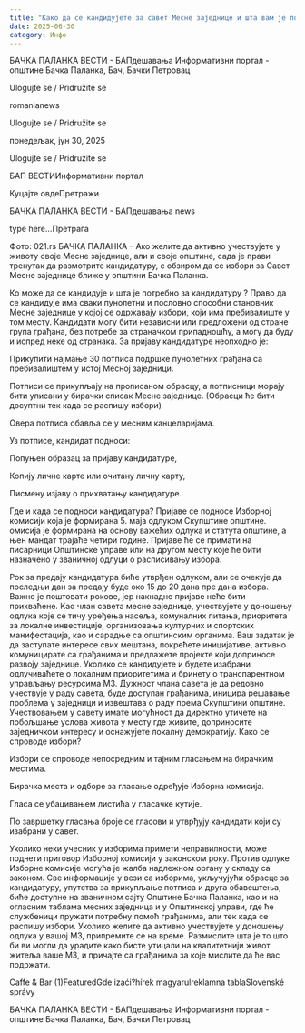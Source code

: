 ```yaml
---
title: "Како да се кандидујете за савет Mесне заједнице и шта вам је потребно"
date: 2025-06-30
category: Инфо
---
```


БАЧКА ПАЛАНКА ВЕСТИ - БАПдешавања Информативни портал - општине Бачка Паланка, Бач, Бачки Петровац

Ulogujte se / Pridružite se

romanianews

Ulogujte se / Pridružite se

понедељак, јун 30, 2025

Ulogujte se / Pridružite se

БАП ВЕСТИИнформативни портал

Куцајте овдеПретражи

БАЧКА ПАЛАНКА ВЕСТИ - БАПдешавања news

type here...Претрага

Фото: 021.rs
            БАЧКА ПАЛАНКА – Ако желите да активно учествујете у животу своје Месне заједнице, али и своје општине, сада је прави тренутак да размотрите кандидатуру, с обзиром да се избори за Савет Месне заједнице ближе у општини Бачка Паланка.

Ко може да се кандидује и шта је потребно за кандидатуру ?
Право да се кандидује има сваки пунолетни и пословно способни становник Месне заједнице у којој се одржавају избори, који има пребивалиште у том месту. Кандидати могу бити независни или предложени од стране група грађана, без потребе за страначком припадношћу, а могу да буду и испред неке од странака.
За пријаву кандидатуре неопходно је:




Прикупити најмање 30 потписа подршке пунолетних грађана са пребивалиштем у истој Месној заједници.




Потписи се прикупљају на прописаном обрасцу, а потписници морају бити уписани у бирачки списак Месне заједнице. (Обрасци ће бити досуптни тек када се распишу избори)


Овера потписа обавља се у месним канцеларијама.




Уз потписе, кандидат подноси:


Попуњен образац за пријаву кандидатуре,


Копију личне карте или очитану личну карту,














Писмену изјаву о прихватању кандидатуре.




Где и када се подноси кандидатура?
Пријаве се подносе Изборној комисији која је формирана 5. маја одлуком Скупштине општине. омисија је формирана на основу важећих одлука и статута општине, а њен мандат трајаће четири године. Пријаве ће се примати на писарници Општинске управе или на другом месту које ће бити назначено у званичној одлуци о расписивању избора. 


Рок за предају кандидатура биће утврђен одлуком, али се очекује да последњи дан за предају буде око 15 до 20 дана пре дана избора. Важно је поштовати рокове, јер накнадне пријаве неће бити прихваћене.
Као члан савета месне заједнице, учествујете у доношењу одлука које се тичу уређења насеља, комуналних питања, приоритета за локалне инвестиције, организовања културних и спортских манифестација, као и сарадње са општинским органима. Ваш задатак је да заступате интересе свих мештана, покрећете иницијативе, активно комуницирате са грађанима и предлажете пројекте који доприносе развоју заједнице. Уколико се кандидујете и будете изабрани одлучиваћете о локалним приоритетима и бринету о транспарентном управљању ресурсима МЗ.
Дужност члана савета је да редовно учествује у раду савета, буде доступан грађанима, иницира решавање проблема у заједници и извештава о раду према Скупштини општине. Учествовањем у савету имате могућност да директно утичете на побољшање услова живота у месту где живите, доприносите заједничком интересу и оснажујете локалну демократију.
Како се спроводе избори?


Избори се спроводе непосредним и тајним гласањем на бирачким местима.


Бирачка места и одборе за гласање одређује Изборна комисија.


Гласа се убацивањем листића у гласачке кутије.


По завршетку гласања броје се гласови и утврђују кандидати који су изабрани у савет.


Уколико неки учесник у изборима примети неправилности, може поднети приговор Изборној комисији у законском року. Против одлуке Изборне комисије могућа је жалба надлежном органу у складу са законом.
Све информације у вези са изборима, укључујући обрасце за кандидатуру, упутства за прикупљање потписа и друга обавештења, биће доступне на званичном сајту Општине Бачка Паланка, као и на огласним таблама месних заједница и у Општинској управи, где ће службеници пружати потребну помоћ грађанима, али тек када се распишу избори.
Уколико желите да активно учествујете у доношењу одлука у вашој МЗ, припремите се на време. Размислите шта је то што би ви могли да урадите како бисте утицали на квалитетнији живот житеља ваше МЗ, и причајте са грађанима за које мислите да ће вас подржати.

Caffe & Bar (1)FeaturedGde izaći?hírek magyarulreklamna tablaSlovenské správy

БАЧКА ПАЛАНКА ВЕСТИ - БАПдешавања Информативни портал - општине Бачка Паланка, Бач, Бачки Петровац
